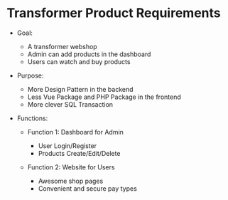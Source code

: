 # Transformer Product Requirements

- Goal:
  - A transformer webshop
  - Admin can add products in the dashboard
  - Users can watch and buy products

- Purpose:
  - More Design Pattern in the backend
  - Less Vue Package and PHP Package in the frontend
  - More clever SQL Transaction
  
- Functions:

  - Function 1: Dashboard for Admin

    - User Login/Register
    - Products Create/Edit/Delete
  
  - Function 2: Website for Users

    - Awesome shop pages
    - Convenient and secure pay types
